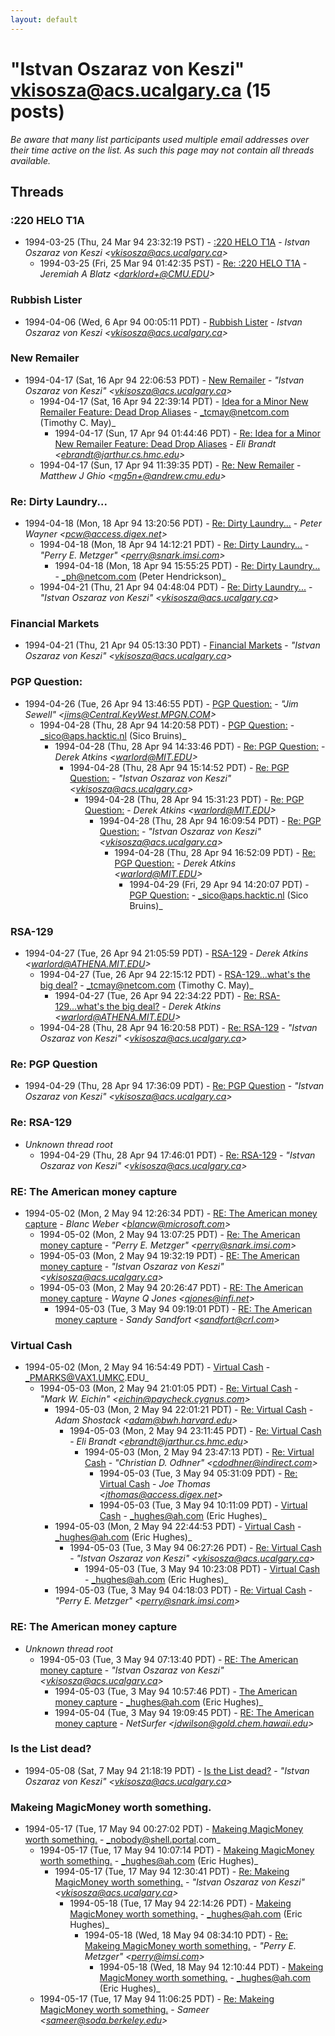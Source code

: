 ```yaml
---
layout: default
---
```


# "Istvan Oszaraz von Keszi" <vkisosza@acs.ucalgary.ca> (15 posts)

_Be aware that many list participants used multiple email addresses over their time active on the list. As such this page may not contain all threads available._

## Threads

### :220 HELO T1A
+ 1994-03-25 (Thu, 24 Mar 94 23:32:19 PST) - [:220 HELO T1A](/archive/1994/03/df094abd0bfd6008a3897c971923c0265e41331dc0df15b48f8a839072d59925) - _Istvan Oszaraz von Keszi \<vkisosza@acs.ucalgary.ca\>_
  + 1994-03-25 (Fri, 25 Mar 94 01:42:35 PST) - [Re: :220 HELO T1A](/archive/1994/03/d2ff0584749e3e9fecdb99a4d4a2ea5ab2a2eaa727b74f3b2e153a7a175bca41) - _Jeremiah A Blatz \<darklord+@CMU.EDU\>_

### Rubbish Lister
+ 1994-04-06 (Wed, 6 Apr 94 00:05:11 PDT) - [Rubbish Lister](/archive/1994/04/5864e8e9b376f9950bd37b5b87d7bf1c585f5705ec1f24324b54bd02490a7f0d) - _Istvan Oszaraz von Keszi \<vkisosza@acs.ucalgary.ca\>_

### New Remailer
+ 1994-04-17 (Sat, 16 Apr 94 22:06:53 PDT) - [New Remailer](/archive/1994/04/8c90723544a2a6aa293f90ea1805aaa4d2f4abcf59de46fd75f261f6ccdff974) - _"Istvan Oszaraz von Keszi" \<vkisosza@acs.ucalgary.ca\>_
  + 1994-04-17 (Sat, 16 Apr 94 22:39:14 PDT) - [Idea for a Minor New Remailer Feature: Dead Drop Aliases](/archive/1994/04/587213d78b2c19f2784c633d5a3225128e89a0e3b6f72c0a8a7d1d513293ea7c) - _tcmay@netcom.com (Timothy C. May)_
    + 1994-04-17 (Sun, 17 Apr 94 01:44:46 PDT) - [Re: Idea for a Minor New Remailer Feature: Dead Drop Aliases](/archive/1994/04/bf6c1c9a60652db19e4a62040f7bf35ad01a7578557248dabc3d392f7d4191f8) - _Eli Brandt \<ebrandt@jarthur.cs.hmc.edu\>_
  + 1994-04-17 (Sun, 17 Apr 94 11:39:35 PDT) - [Re: New Remailer](/archive/1994/04/baac13bdca81147f6bba8316e625aeafa68fb7de6ffd4e464fd32f5233723f5d) - _Matthew J Ghio \<mg5n+@andrew.cmu.edu\>_

### Re: Dirty Laundry...
+ 1994-04-18 (Mon, 18 Apr 94 13:20:56 PDT) - [Re: Dirty Laundry...](/archive/1994/04/06edb963223d73ce94d2f68de98e1d6e79ed92e8c871ee4598ad2b449a2ed71a) - _Peter Wayner \<pcw@access.digex.net\>_
  + 1994-04-18 (Mon, 18 Apr 94 14:12:21 PDT) - [Re: Dirty Laundry...](/archive/1994/04/09a3f683542d031f00e7c835e0502cb41c009385b339afee7fa4667dea74f498) - _"Perry E. Metzger" \<perry@snark.imsi.com\>_
    + 1994-04-18 (Mon, 18 Apr 94 15:55:25 PDT) - [Re: Dirty Laundry...](/archive/1994/04/2a252e0472b5cc2225626196547f9c478625d72091d68320f76025e0c4ab1d1e) - _ph@netcom.com (Peter Hendrickson)_
  + 1994-04-21 (Thu, 21 Apr 94 04:48:04 PDT) - [Re: Dirty Laundry...](/archive/1994/04/9e7dcd8d8014ec408cb7785fd16363efc26ab8bc1c456538be1453db4d5d34a2) - _"Istvan Oszaraz von Keszi" \<vkisosza@acs.ucalgary.ca\>_

### Financial Markets
+ 1994-04-21 (Thu, 21 Apr 94 05:13:30 PDT) - [Financial Markets](/archive/1994/04/2af1bf94fce99006fcf117d0d564bdc70f5f4f5fd48107a36f13c4b8089a828b) - _"Istvan Oszaraz von Keszi" \<vkisosza@acs.ucalgary.ca\>_

### PGP Question:
+ 1994-04-26 (Tue, 26 Apr 94 13:46:55 PDT) - [PGP Question:](/archive/1994/04/7b2540346d4edf5c939c99a3fe657384ecc54e557e9a17ff2751a36e12b647f0) - _"Jim Sewell" \<jims@Central.KeyWest.MPGN.COM\>_
  + 1994-04-28 (Thu, 28 Apr 94 14:20:58 PDT) - [PGP Question:](/archive/1994/04/c7e55f43e608a6227b28e68d6731040bd736bfa35b836e4fde52869f6fe97a7e) - _sico@aps.hacktic.nl (Sico Bruins)_
    + 1994-04-28 (Thu, 28 Apr 94 14:33:46 PDT) - [Re: PGP Question:](/archive/1994/04/08d9d22098933d38cf2a965f0c42a7d15c79c7bd9d7edb68feb4eeb332ffbc44) - _Derek Atkins \<warlord@MIT.EDU\>_
      + 1994-04-28 (Thu, 28 Apr 94 15:14:52 PDT) - [Re: PGP Question:](/archive/1994/04/5da605f2be8a27cf817d785e58d448ab83245a7d7c876352c142a595fd16af69) - _"Istvan Oszaraz von Keszi" \<vkisosza@acs.ucalgary.ca\>_
        + 1994-04-28 (Thu, 28 Apr 94 15:31:23 PDT) - [Re: PGP Question:](/archive/1994/04/1d35de1e9803f6d84348f2645f41f4bc66133d3ffb9b8ba445614418819bb55b) - _Derek Atkins \<warlord@MIT.EDU\>_
          + 1994-04-28 (Thu, 28 Apr 94 16:09:54 PDT) - [Re: PGP Question:](/archive/1994/04/af1a4cd59967de9b82c8ab1ed688a36d97a6c26b988e4cd6b00c4717b286f98c) - _"Istvan Oszaraz von Keszi" \<vkisosza@acs.ucalgary.ca\>_
            + 1994-04-28 (Thu, 28 Apr 94 16:52:09 PDT) - [Re: PGP Question:](/archive/1994/04/4c919c97caa0b7c18c1275b5a5f9f23c0e6a2ef86745727a906a82c2adbce43e) - _Derek Atkins \<warlord@MIT.EDU\>_
              + 1994-04-29 (Fri, 29 Apr 94 14:20:07 PDT) - [PGP Question:](/archive/1994/04/cf84d2f951a52db979978625a8eda01d39d22bc719d9d771c059d5aadd1c1893) - _sico@aps.hacktic.nl (Sico Bruins)_

### RSA-129
+ 1994-04-27 (Tue, 26 Apr 94 21:05:59 PDT) - [RSA-129](/archive/1994/04/9332cf96c3230d2c89e23d394369c0e1c7ca0c6d2eb3dc3cbd3bcae285a9886b) - _Derek Atkins \<warlord@ATHENA.MIT.EDU\>_
  + 1994-04-27 (Tue, 26 Apr 94 22:15:12 PDT) - [RSA-129...what's the big deal?](/archive/1994/04/0ea8c42bf13f32a3461a6f4f30210fecb3f644ccdcce7a2dfa9358b0d30789bc) - _tcmay@netcom.com (Timothy C. May)_
    + 1994-04-27 (Tue, 26 Apr 94 22:34:22 PDT) - [Re: RSA-129...what's the big deal?](/archive/1994/04/cac8b1ff48c5f9f90f4a739981d7338899640a18c0d7be9d61b5ad81f84dd5f3) - _Derek Atkins \<warlord@ATHENA.MIT.EDU\>_
  + 1994-04-28 (Thu, 28 Apr 94 16:20:58 PDT) - [Re: RSA-129](/archive/1994/04/c6410fe3e3e0cf5b91b76de8ecfe0d0121dbac3f99fbeb56637f84c9ea14c138) - _"Istvan Oszaraz von Keszi" \<vkisosza@acs.ucalgary.ca\>_

### Re: PGP Question
+ 1994-04-29 (Thu, 28 Apr 94 17:36:09 PDT) - [Re: PGP Question](/archive/1994/04/f9967cf3d550e6816f3317bc9fb4adf718b23c50f794a51b0f7d35a49cd4b9fa) - _"Istvan Oszaraz von Keszi" \<vkisosza@acs.ucalgary.ca\>_

### Re: RSA-129
+ _Unknown thread root_
  + 1994-04-29 (Thu, 28 Apr 94 17:46:01 PDT) - [Re: RSA-129](/archive/1994/04/3dd90f7929bcd0e8908e78d112b6f61dbceb58a3300ca6e20116f5e0e8c38406) - _"Istvan Oszaraz von Keszi" \<vkisosza@acs.ucalgary.ca\>_

### RE: The American money capture
+ 1994-05-02 (Mon, 2 May 94 12:26:34 PDT) - [RE: The American money capture](/archive/1994/05/c4e2cb40a96c7c066821548891aca5e200b7868db7d39ad2220721d9ac3e7c98) - _Blanc Weber \<blancw@microsoft.com\>_
  + 1994-05-02 (Mon, 2 May 94 13:07:25 PDT) - [Re: The American money capture](/archive/1994/05/c7ae6c8092194bd32970be9624f74100c54ad8633db3989f4cc09e5fb5cabe4e) - _"Perry E. Metzger" \<perry@snark.imsi.com\>_
  + 1994-05-03 (Mon, 2 May 94 19:32:19 PDT) - [RE: The American money capture](/archive/1994/05/baadafd156ba70267d35513c6965e8edb68f85b6239f20e9c7fddfb1d8f287ef) - _"Istvan Oszaraz von Keszi" \<vkisosza@acs.ucalgary.ca\>_
  + 1994-05-03 (Mon, 2 May 94 20:26:47 PDT) - [RE: The American money capture](/archive/1994/05/37239588d46998288eda8c9b3cf4b80415d11e2ae04e62fd48238f705d02d956) - _Wayne Q Jones \<qjones@infi.net\>_
    + 1994-05-03 (Tue, 3 May 94 09:19:01 PDT) - [RE: The American money capture](/archive/1994/05/576e8897c2ddbdd11250d1b00bd4961fa2588c6e8669fa7aa78dd88c609b51d2) - _Sandy Sandfort \<sandfort@crl.com\>_

### Virtual Cash
+ 1994-05-02 (Mon, 2 May 94 16:54:49 PDT) - [Virtual Cash](/archive/1994/05/992aceaac26407fd4a434cb868d3f2d892a737df71c050b3108c6ec234058027) - _PMARKS@VAX1.UMKC.EDU_
  + 1994-05-03 (Mon, 2 May 94 21:01:05 PDT) - [Re: Virtual Cash](/archive/1994/05/31b6790750573ea734db11add0bcb7f55135bd4b517bb7208d787bf2229164e3) - _"Mark W. Eichin" \<eichin@paycheck.cygnus.com\>_
    + 1994-05-03 (Mon, 2 May 94 22:01:21 PDT) - [Re: Virtual Cash](/archive/1994/05/2d85761a64b44e46e2bd9fa3372c1532d4cf23aa5a044dc154492717b5a9aef5) - _Adam Shostack \<adam@bwh.harvard.edu\>_
      + 1994-05-03 (Mon, 2 May 94 23:11:45 PDT) - [Re: Virtual Cash](/archive/1994/05/17f51a6ef4d11e3012390a6e82da5f1bfa754e7a1f0fa5eb29563dad0e17f8d9) - _Eli Brandt \<ebrandt@jarthur.cs.hmc.edu\>_
        + 1994-05-03 (Mon, 2 May 94 23:47:13 PDT) - [Re: Virtual Cash](/archive/1994/05/5cf0e89f8477d97c145993d48050349bbe0d127ed07fd490d24c602634ecbde0) - _"Christian D. Odhner" \<cdodhner@indirect.com\>_
          + 1994-05-03 (Tue, 3 May 94 05:31:09 PDT) - [Re: Virtual Cash](/archive/1994/05/6826fa06c45429894fe3682b4daac128fa6c33de4a1df47fe6c58890abe3369a) - _Joe Thomas \<jthomas@access.digex.net\>_
          + 1994-05-03 (Tue, 3 May 94 10:11:09 PDT) - [Virtual Cash](/archive/1994/05/59ba4ec396bebb954503e7721d4728081f15b0253f04a4920860e2843e52b37c) - _hughes@ah.com (Eric Hughes)_
    + 1994-05-03 (Mon, 2 May 94 22:44:53 PDT) - [Virtual Cash](/archive/1994/05/fb7dacf227a0e3e134a6599b666ce2ad2824062a82e6fd75573b1964aa5805c5) - _hughes@ah.com (Eric Hughes)_
      + 1994-05-03 (Tue, 3 May 94 06:27:26 PDT) - [Re: Virtual Cash](/archive/1994/05/0d0961c4daec1ac6fbf28e718dee5e17396b31f2c3d101e1b85ffe0b23ce51eb) - _"Istvan Oszaraz von Keszi" \<vkisosza@acs.ucalgary.ca\>_
        + 1994-05-03 (Tue, 3 May 94 10:23:08 PDT) - [Virtual Cash](/archive/1994/05/3eef6b3ca8353d542a93d9acec6fd3779ca6442678dbaf387b2676fc454a6fc5) - _hughes@ah.com (Eric Hughes)_
    + 1994-05-03 (Tue, 3 May 94 04:18:03 PDT) - [Re: Virtual Cash](/archive/1994/05/fedd4c390e542fb17285e25d9f056916858b1da0a7f161886e8edb52877ba057) - _"Perry E. Metzger" \<perry@snark.imsi.com\>_

### RE: The American money capture
+ _Unknown thread root_
  + 1994-05-03 (Tue, 3 May 94 07:13:40 PDT) - [RE: The American money capture](/archive/1994/05/7200a9e929caf0d0154f9e7c67c89bb6b80169748e17a7d6a953686a177f1d8a) - _"Istvan Oszaraz von Keszi" \<vkisosza@acs.ucalgary.ca\>_
    + 1994-05-03 (Tue, 3 May 94 10:57:46 PDT) - [The American money capture](/archive/1994/05/794ae39589cf2417e605e5deab0290dfebebecafc25e195f481421f6cf7f9f4f) - _hughes@ah.com (Eric Hughes)_
    + 1994-05-04 (Tue, 3 May 94 19:09:45 PDT) - [RE: The American money capture](/archive/1994/05/aab06137405cf1b35a5e124f81f689b46534201efce9c2779116c52fe8abc9d5) - _NetSurfer \<jdwilson@gold.chem.hawaii.edu\>_

### Is the List dead?
+ 1994-05-08 (Sat, 7 May 94 21:18:19 PDT) - [Is the List dead?](/archive/1994/05/f7533b4e88dc12bb9cd24c0b7edc78e0894c938cf3b5666d1e1b264699675637) - _"Istvan Oszaraz von Keszi" \<vkisosza@acs.ucalgary.ca\>_

### Makeing MagicMoney worth something.
+ 1994-05-17 (Tue, 17 May 94 00:27:02 PDT) - [Makeing MagicMoney worth something.](/archive/1994/05/1d5101183d4ef7834e4160367ee2145d6bc6bf6faa72893b517e34cbe1957519) - _nobody@shell.portal.com_
  + 1994-05-17 (Tue, 17 May 94 10:07:14 PDT) - [Makeing MagicMoney worth something.](/archive/1994/05/ad6ff77991766dec9fa055e4941bedcb811c74c886d16a19dd8cd203c0bf1559) - _hughes@ah.com (Eric Hughes)_
    + 1994-05-17 (Tue, 17 May 94 12:30:41 PDT) - [Re: Makeing MagicMoney worth something.](/archive/1994/05/6d19c0d902aa3944503c493ceaf1ce839a3817a40a28a20cfea0271856687ba6) - _"Istvan Oszaraz von Keszi" \<vkisosza@acs.ucalgary.ca\>_
      + 1994-05-18 (Tue, 17 May 94 22:14:26 PDT) - [Makeing MagicMoney worth something.](/archive/1994/05/750617b9c2da9dc4df13beb0032bce1add52a9e1cd5ddc922b645f0d37992432) - _hughes@ah.com (Eric Hughes)_
        + 1994-05-18 (Wed, 18 May 94 08:34:10 PDT) - [Re: Makeing MagicMoney worth something.](/archive/1994/05/e4bca0e3a7dd4662e3b4fb3746e54e6d80f96de61507610202c6827975cd8790) - _"Perry E. Metzger" \<perry@imsi.com\>_
          + 1994-05-18 (Wed, 18 May 94 12:10:44 PDT) - [Makeing MagicMoney worth something.](/archive/1994/05/a0864c9255c0bf6e74e4c4eb587bdaff2228a9884df1e0e31dd928273097f37a) - _hughes@ah.com (Eric Hughes)_
  + 1994-05-17 (Tue, 17 May 94 11:06:25 PDT) - [Re: Makeing MagicMoney worth something.](/archive/1994/05/87f9ac23660586539ac711a9957dfa7e6611d456274671ccf4a7556c4c115fed) - _Sameer \<sameer@soda.berkeley.edu\>_

